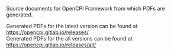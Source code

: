 Source documents for OpenCPI Framework from which PDFs are generated.

Generated PDFs for the latest version can be found at https://opencpi.gitlab.io/releases/  
Generated PDFs for the all versions can be found at https://opencpi.gitlab.io/releases/all/
